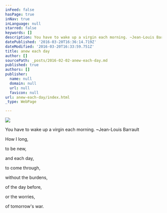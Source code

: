 ```yaml
---
inFeed: false
hasPage: true
inNav: true
inLanguage: null
starred: false
keywords: []
description: You have to wake up a virgin each morning. ~Jean-Louis Barrault
datePublished: '2016-03-20T16:36:14.719Z'
dateModified: '2016-03-20T16:33:59.751Z'
title: anew each day
author: []
sourcePath: _posts/2016-02-02-anew-each-day.md
published: true
authors: []
publisher:
  name: null
  domain: null
  url: null
  favicon: null
url: anew-each-day/index.html
_type: WebPage

---
```

![](https://the-grid-user-content.s3-us-west-2.amazonaws.com/e1a0d043-dfe7-4296-a890-26d111602278.jpg)

You have to wake up a virgin each morning. ~Jean-Louis Barrault

How I long, 

to be new,

and each day,

to come through,

without the burdens,

of the day before,

or the worries,

of tomorrow's war.